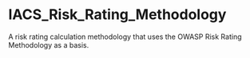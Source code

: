 # IACS_Risk_Rating_Methodology
A risk rating calculation methodology that uses the OWASP Risk Rating Methodology as a basis. 
